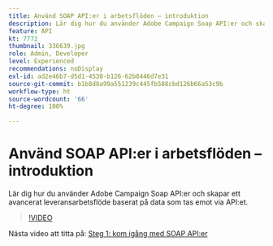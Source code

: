 ```yaml
---
title: Använd SOAP API:er i arbetsflöden – introduktion
description: Lär dig hur du använder Adobe Campaign Soap API:er och skapar ett avancerat leveransarbetsflöde baserat på data som tas emot via API:et.
feature: API
kt: 7772
thumbnail: 336639.jpg
role: Admin, Developer
level: Experienced
recommendations: noDisplay
exl-id: ad2e46b7-d5d1-4530-b126-62b8446d7e31
source-git-commit: b1b8d8a99a551239c445fb588cbd126b66a53c9b
workflow-type: ht
source-wordcount: '66'
ht-degree: 100%

---
```


# Använd SOAP API:er i arbetsflöden – introduktion

Lär dig hur du använder Adobe Campaign Soap API:er och skapar ett avancerat leveransarbetsflöde baserat på data som tas emot via API:et.

>[!VIDEO](https://video.tv.adobe.com/v/336639?quality=12&learn=on)

Nästa video att titta på: [Steg 1: kom igång med SOAP API:er](/help/tutorial-use-soap-apis/get-started-with-soap-apis.md)
